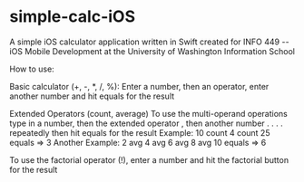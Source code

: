 # simple-calc-iOS
A simple iOS calculator application written in Swift created for INFO 449 -- iOS Mobile Development at the University of Washington Information School

How to use:

Basic calculator (+, -, *, /, %):
    Enter a number, then an operator, enter another number and hit equals for the result

Extended Operators (count, average)
    To use the multi-operand operations type in a number, then the extended operator , then another number . . . . repeatedly then hit equals for the result
Example: 10 count 4 count 25 equals => 3
Another Example: 2 avg 4 avg 6 avg 8 avg 10 equals => 6

To use the factorial operator (!), enter a number and hit the factorial button for the result